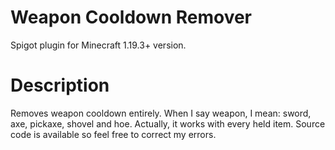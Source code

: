 # Weapon Cooldown Remover

Spigot plugin for Minecraft 1.19.3+ version.

# Description

Removes weapon cooldown entirely. When I say weapon, I mean: sword, axe, pickaxe, shovel and hoe. Actually, it works with every held item. Source code is available so feel free to correct my errors. 
